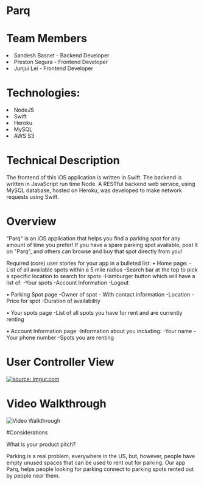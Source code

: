 # Parq

<h1> Team Members </h1>

<li> Sandesh Basnet - Backend Developer </li>
<li> Preston Segura - Frontend Developer </li>
<li> Junjui Lei - Frontend Developer </li>

<h1> Technologies: </h1>

<li>NodeJS</li>
<li>Swift</li>
<li>Heroku</li>
<li>MySQL</li>
<li>AWS S3</li>

<h1>Technical Description</h1>

The frontend of this iOS application is written in Swift. The backend is written in JavaScript run time Node. A RESTful backend web service, using MySQL database, hosted on Heroku, was developed to make network requests using Swift.

<h1> Overview </h1>

"Parq" is an iOS application that helps you find a parking spot for any amount of time you prefer!
If you have a spare parking spot available, post it on "Parq", and others can browse and buy that spot directly from you!


Required (core) user stories for your app in a bulleted list:
• Home page:
  -List of all available spots within a 5 mile radius
  -Search bar at the top to pick a specific location to search for spots
  -Hamburger button which will have a list of:
    -Your spots
    -Account Information
    -Logout
    
• Parking Spot page
  -Owner of spot - With contact information
  -Location
  -Price for spot
  -Duration of availability
    
• Your spots page
  -List of all spots you have for rent and are currently renting
    
• Account Information page
  -Information about you including:
      -Your name
      -Your phone number
      -Spots you are renting
      
      
# User Controller View
<a href="https://imgur.com/MG2UO1m"><img src="https://i.imgur.com/MG2UO1m.png" title="source: imgur.com" /></a>

# Video Walkthrough
<img src='https://i.imgur.com/UldOLLA.gif' title='Video Walkthrough' width='' alt='Video Walkthrough' />



#Considerations

What is your product pitch?

Parking is a real problem, everywhere in the US, but, however, people have empty unused spaces that can be used to rent out for parking. Our app Parq, helps people looking for parking connect to parking spots rented out by people near them.



